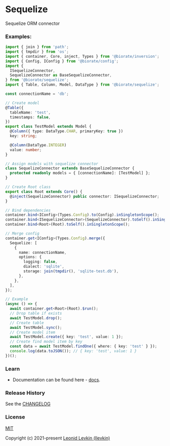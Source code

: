 # Sequelize

Sequelize ORM connector

### Examples:

```ts
import { join } from 'path';
import { tmpdir } from 'os';
import { container, Core, inject, Types } from '@biorate/inversion';
import { Config, IConfig } from '@biorate/config';
import {
  ISequelizeConnector,
  SequelizeConnector as BaseSequelizeConnector,
} from '@biorate/sequelize';
import { Table, Column, Model, DataType } from '@biorate/sequelize';

const connectionName = 'db';

// Create model
@Table({
  tableName: 'test',
  timestamps: false,
})
export class TestModel extends Model {
  @Column({ type: DataType.CHAR, primaryKey: true })
  key: string;

  @Column(DataType.INTEGER)
  value: number;
}

// Assign models with sequelize connector
class SequelizeConnector extends BaseSequelizeConnector {
  protected readonly models = { [connectionName]: [TestModel] };
}

// Create Root class
export class Root extends Core() {
  @inject(SequelizeConnector) public connector: ISequelizeConnector;
}

// Bind dependencies
container.bind<IConfig>(Types.Config).to(Config).inSingletonScope();
container.bind<ISequelizeConnector>(SequelizeConnector).toSelf().inSingletonScope();
container.bind<Root>(Root).toSelf().inSingletonScope();

// Merge config
container.get<IConfig>(Types.Config).merge({
  Sequelize: [
    {
      name: connectionName,
      options: {
        logging: false,
        dialect: 'sqlite',
        storage: join(tmpdir(), 'sqlite-test.db'),
      },
    },
  ],
});

// Example
(async () => {
  await container.get<Root>(Root).$run();
  // Drop table if exists
  await TestModel.drop();
  // Create table
  await TestModel.sync();
  // Create model item
  await TestModel.create({ key: 'test', value: 1 });
  // Create find model item by key
  const data = await TestModel.findOne({ where: { key: 'test' } });
  console.log(data.toJSON()); // { key: 'test', value: 1 }
})();
```

### Learn

- Documentation can be found here - [docs](https://biorate.github.io/core/modules/sequelize.html).

### Release History

See the [CHANGELOG](https://github.com/biorate/core/blob/master/packages/%40biorate/sequelize/CHANGELOG.md)

### License

[MIT](https://github.com/biorate/core/blob/master/packages/%40biorate/sequelize/LICENSE)

Copyright (c) 2021-present [Leonid Levkin (llevkin)](mailto:llevkin@yandex.ru)
